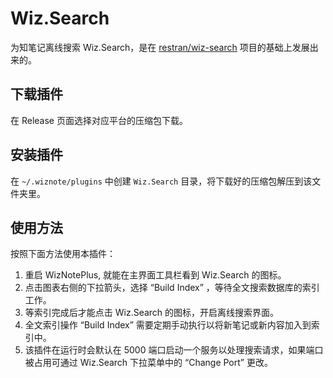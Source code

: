 # Wiz.Search

为知笔记离线搜索 Wiz.Search，是在 [restran/wiz-search](https://github.com/restran/wiz-search) 项目的基础上发展出来的。

## 下载插件

在 Release 页面选择对应平台的压缩包下载。

## 安装插件

在 `~/.wiznote/plugins` 中创建 `Wiz.Search` 目录，将下载好的压缩包解压到该文件夹里。

## 使用方法

按照下面方法使用本插件：

1. 重启 WizNotePlus, 就能在主界面工具栏看到 Wiz.Search 的图标。
2. 点击图表右侧的下拉箭头，选择 “Build Index” ，等待全文搜索数据库的索引工作。
3. 等索引完成后才能点击 Wiz.Search 的图标，开启离线搜索界面。
4. 全文索引操作 “Build Index” 需要定期手动执行以将新笔记或新内容加入到索引中。
5. 该插件在运行时会默认在 5000 端口启动一个服务以处理搜索请求，如果端口被占用可通过 Wiz.Search 下拉菜单中的 “Change Port” 更改。
